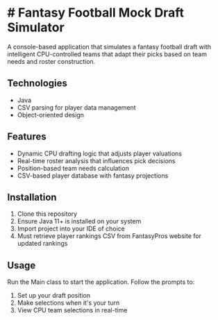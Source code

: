 # # Fantasy Football Mock Draft Simulator

A console-based application that simulates a fantasy football draft with intelligent CPU-controlled teams that adapt their picks based on team needs and roster construction.

## Technologies
- Java
- CSV parsing for player data management
- Object-oriented design

## Features
- Dynamic CPU drafting logic that adjusts player valuations
- Real-time roster analysis that influences pick decisions
- Position-based team needs calculation
- CSV-based player database with fantasy projections

## Installation
1. Clone this repository
2. Ensure Java 11+ is installed on your system
3. Import project into your IDE of choice
4. Must retrieve player rankings CSV from FantasyPros website for updated rankings

## Usage
Run the Main class to start the application. Follow the prompts to:
1. Set up your draft position
2. Make selections when it's your turn
3. View CPU team selections in real-time
